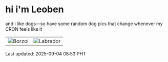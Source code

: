 # hi i'm Leoben

and i like dogs—so have some random dog pics that change whenever my CRON feels like it

|  |  |
|--------|----------|
| ![Borzoi](https://random-dog-vercel.vercel.app/api/random-borzoi?v=1756947181) | ![Labrador](https://random-dog-vercel.vercel.app/api/random-labrador?v=1756947181) |

Last updated: 2025-09-04 08:53 PHT
